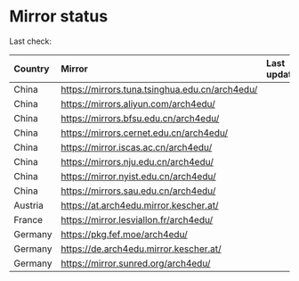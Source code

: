 <script src="./time.js"></script>
# Mirror status
Last check: <script type="text/javascript">localize(1722021465.7939954);</script>

|Country|Mirror|Last update|
|:------|:-----|:----------|
|China|https://mirrors.tuna.tsinghua.edu.cn/arch4edu/|<script type="text/javascript">localize(1721975726);</script>|
|China|https://mirrors.aliyun.com/arch4edu/|<script type="text/javascript">localize(1721975726);</script>|
|China|https://mirrors.bfsu.edu.cn/arch4edu/|<script type="text/javascript">localize(1721975726);</script>|
|China|https://mirrors.cernet.edu.cn/arch4edu/|<script type="text/javascript">localize(1721975726);</script>|
|China|https://mirror.iscas.ac.cn/arch4edu/|<script type="text/javascript">localize(1721975726);</script>|
|China|https://mirrors.nju.edu.cn/arch4edu/|<script type="text/javascript">localize(1721932481);</script>|
|China|https://mirror.nyist.edu.cn/arch4edu/|<script type="text/javascript">localize(1721975726);</script>|
|China|https://mirrors.sau.edu.cn/arch4edu/|<script type="text/javascript">localize(1721975726);</script>|
|Austria|https://at.arch4edu.mirror.kescher.at/|<script type="text/javascript">localize(1721975726);</script>|
|France|https://mirror.lesviallon.fr/arch4edu/|<script type="text/javascript">localize(1721975726);</script>|
|Germany|https://pkg.fef.moe/arch4edu/|<script type="text/javascript">localize(1721975726);</script>|
|Germany|https://de.arch4edu.mirror.kescher.at/|<script type="text/javascript">localize(1721975726);</script>|
|Germany|https://mirror.sunred.org/arch4edu/|<script type="text/javascript">localize(1721975726);</script>|

<script src="./tablefilter/tablefilter.js"></script>
<script src="./table.js"></script>